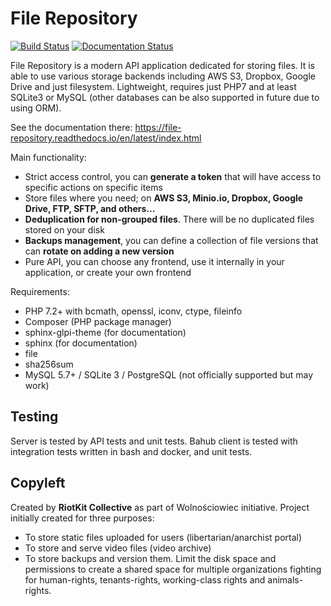 File Repository
===============

[![Build Status](https://travis-ci.org/riotkit-org/file-repository.svg?branch=master)](https://travis-ci.org/riotkit-org/file-repository)
[![Documentation Status](https://readthedocs.org/projects/file-repository/badge/?version=latest)](https://file-repository.docs.riotkit.org/en/latest/?badge=latest)

File Repository is a modern API application dedicated for storing files.
It is able to use various storage backends including AWS S3, Dropbox, Google Drive and just filesystem.
Lightweight, requires just PHP7 and at least SQLite3 or MySQL (other databases can be also supported in future due to using ORM).

See the documentation there: https://file-repository.readthedocs.io/en/latest/index.html

Main functionality:

- Strict access control, you can **generate a token** that will have access to specific actions on specific items
- Store files where you need; on **AWS S3, Minio.io, Dropbox, Google Drive, FTP, SFTP, and others...**
- **Deduplication for non-grouped files**. There will be no duplicated files stored on your disk
- **Backups management**, you can define a collection of file versions that can **rotate on adding a new version**
- Pure API, you can choose any frontend, use it internally in your application, or create your own frontend

Requirements:
- PHP 7.2+ with bcmath, openssl, iconv, ctype, fileinfo
- Composer (PHP package manager)
- sphinx-glpi-theme (for documentation)
- sphinx (for documentation)
- file
- sha256sum
- MySQL 5.7+ / SQLite 3 / PostgreSQL (not officially supported but may work)

Testing
-------

Server is tested by API tests and unit tests.
Bahub client is tested with integration tests written in bash and docker, and unit tests.

Copyleft
--------

Created by **RiotKit Collective** as part of Wolnościowiec initiative.
Project initially created for three purposes: 

- To store static files uploaded for users (libertarian/anarchist portal)
- To store and serve video files (video archive)
- To store backups and version them. Limit the disk space and permissions to create a shared space for multiple organizations fighting for human-rights, tenants-rights, working-class rights and animals-rights.
